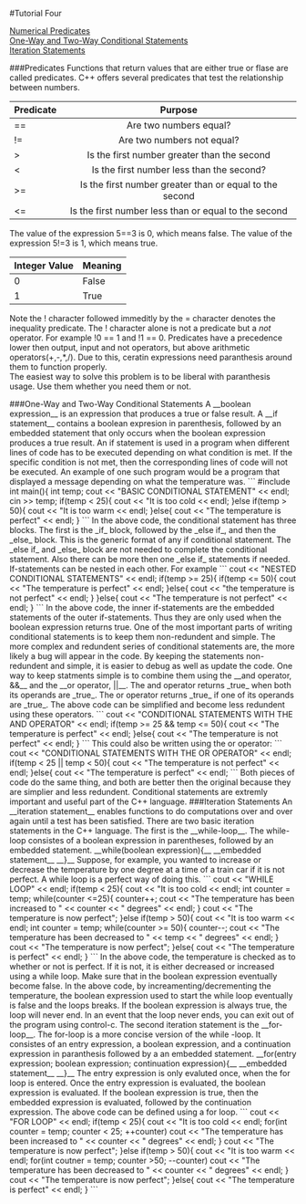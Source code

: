 #Tutorial Four

[Numerical Predicates](#Predicates)   
[One-Way and Two-Way Conditional Statements](#ConditionalStatements)   
[Iteration Statements](#Iteration)   

<a name="Predicates"/>
###Predicates
Functions that return values that are either true or flase are called predicates. C++ offers several predicates that test the relationship between numbers.

| Predicate     | Purpose       |
| ------------- |:-------------:|
| ==            | Are two numbers equal?                                 |
| !=            | Are two numbers not equal?                             |
| >             | Is the first number greater than the second            |
| <             | Is the first number less than the second?              |
| >=            | Is the first number greater than or equal to the second|
| <=            | Is the first number less than or equal to the second   |

The value of the expression 5==3 is 0, which means false. 
The value of the expression 5!=3 is 1, which means true. 

| Integer Value | Meaning |
| ------------- | ------- |
| 0 | False |
| 1 | True |

Note the ! character followed immeditly by the = character denotes the inequality predicate. 
The ! character alone is not a predicate but a _not_ operator. 
For example !0 == 1 and !1 == 0.
Predicates have a precedence lower then output, input and not operators, but above arithmetic operators(+,-,*,/). Due to this, ceratin expressions need paranthesis around them to function properly.   
The easiest way to solve this problem is to be liberal with paranthesis usage. Use them whether you need them or not. 

<a name="ConditionalStatements"/>
###One-Way and Two-Way Conditional Statements
A __boolean expression__ is an expression that produces a true or false result.   
A __if statement__ contains a boolean expresion in parenthesis, followed by an embedded statement that only occurs when the boolean expression produces a true result.   
An if statement is used in a program when different lines of code has to be executed depending on what condition is met.    
If the specific condition is not met, then the corresponding lines of code will not be executed.   
An example of one such program would be a program that displayed a message depending on what the temperature was. 
```
#include <iostream>
int main(){
	int temp;
	cout << "BASIC CONDITIONAL STATEMENT" << endl;
	cin >> temp;
	if(temp < 25){
		cout << "It is too cold << endl;
	}else if(temp > 50){
		cout << "It is too warm << endl;
	}else{
		cout << "The temperature is perfect" << endl;
	}
```
In the above code, the conditional statement has three blocks. The first is the _if_ block, followed by the _else if_, and then the _else_ block.   
This is the generic format of any if conditional statement. The _else if_ and _else_ block are not needed to complete the conditional statement. Also there can be more then one _else if_ statements if needed.   
If-statements can be nested in each other. For example
```
	cout << "NESTED CONDITIONAL STATEMENTS" << endl;
	if(temp >= 25){
		if(temp <= 50){
			cout << "The temperature is perfect" << endl;
		}else{
			cout << "the temperature is not perfect" << endl;
		}
	}else{
		cout << "The temperature is not perfect" << endl;
	}
```
In the above code, the inner if-statements are the embedded statements of the outer if-statements. Thus they are only used when the boolean expression returns true.   
One of the most important parts of writing conditional statements is to keep them non-redundent and simple. The more complex and redundent series of conditional statements are, the more likely a bug will appear in the code.   
By keeping the statements non-redundent and simple, it is easier to debug as well as update the code. 
One way to keep statments simple is to combine them using the __and operator, &&__ and the __or operator, ||__.   
The and operator returns _true_ when both its operands are _true_.   
The or operator returns _true_ if one of its operands are _true_.   
The above code can be simplified and become less redundent using these operators.
```
	cout << "CONDITIONAL STATEMENTS WITH THE AND OPERATOR" << endl;
	if(temp >= 25 && temp <= 50){
		cout << "The temperature is perfect" << endl;
	}else{
		cout << "The temperature is not perfect" << endl;
	}
```
This could also be written using the or operator:
```
	cout << "CONDITIONAL STATEMENTS WITH THE OR OPERATOR" << endl;
	if(temp < 25 || temp < 50){
		cout << "The temperature is not perfect" << endl;
	}else{ 
		cout << "The temperature is perfect" << endl; 
```
Both pieces of code do the same thing, and both are better then the original because they are simplier and less redundent. 
Conditional statements are extremly important and useful part of the C++ language.

<a name="Iteration"/>
###Iteration Statements
An __iteration statement__ enables functions to do computations over and over again until a test has been satisfied.   
There are two basic iteration statements in the C++ language. The first is the __while-loop__.   
The while-loop consistes of a boolean expression in parentheses, followed by an embedded statement.   
__while(boolean expression){__   
__embedded statement__    
__}__   
Suppose, for example, you wanted to increase or decrease the temperature by one degree at a time of a train car if it is not perfect. A while loop is a perfect way of doing this. 
```
	cout << "WHILE LOOP" << endl;
	if(temp < 25){
		cout << "It is too cold << endl;
		int counter = temp;
		while(counter <=25){
			counter++;
			cout << "The temperature has been increased to " << counter << " degrees" << endl;
		}
		cout << "The temperature is now perfect";
	}else if(temp > 50){
		cout << "It is too warm << endl;
		int counter = temp;
		while(counter >= 50){
			counter--;
			cout << "The temperature has been decreased to " << temp << " degrees" << endl;
		}
		cout << "The temperature is now perfect";
	}else{
		cout << "The temperature is perfect" << endl;
	}
```
In the above code, the temperature is checked as to whether or not is perfect. If it is not, it is either decreased or increased using a while loop.   
Make sure that in the boolean expression eventually become false. In the above code, by increamenting/decrementing the temperature, the boolean expression used to start the while loop eventually is false and the loops breaks. If the boolean expression is always true, the loop will never end.   
In an event that the loop never ends, you can exit out of the program using control-c.   
The second iteration statement is the __for-loop__.   
The for-loop is a more concise version of the while -loop. It consistes of an entry expression, a boolean expression, and a continuation expression in paranthesis followed by a an embedded statement.    
__for(entry expression; boolean expression; continuation expression){__   
__embedded statement__   
__}__   
The entry expression is only evaluted once, when the for loop is entered. Once the entry expression is evaluated, the boolean expression is evaluated. If the boolean expression is true, then the embedded expression is evaluated, followed by the continuation expression.   
The above code can be defined using a for loop. 
```	
	cout << "FOR LOOP" << endl;
	if(temp < 25){
		cout << "It is too cold << endl;
		for(int counter = temp; counter < 25; ++counter)
			cout << "The temperature has been increased to " << counter << " degrees" << endl;
		}
		cout << "The temperature is now perfect";
	}else if(temp > 50){
		cout << "It is too warm << endl;
		for(int coutner = temp; counter >50; --counter)
			cout << "The temperature has been decreased to " << counter << " degrees" << endl;
		}
		cout << "The temperature is now perfect";
	}else{
		cout << "The temperature is perfect" << endl;
	}
```


	
